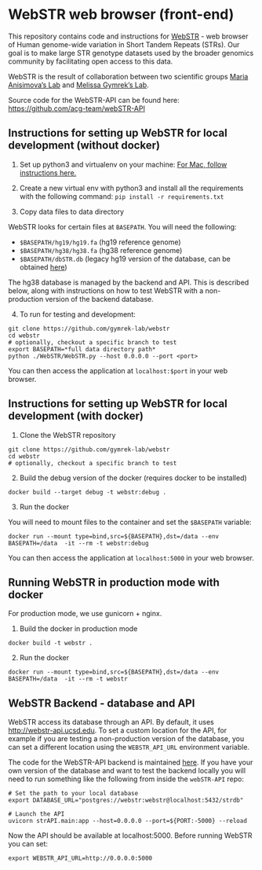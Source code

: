 # WebSTR web browser (front-end)

This repository contains code and instructions for [WebSTR](http://webstr.ucsd.edu/) - web browser of Human genome-wide variation in Short Tandem Repeats (STRs). Our goal is to make large STR genotype datasets used by the broader genomics community by facilitating open access to this data.

WebSTR is the result of collaboration between two scientific groups [Maria Anisimova’s Lab](https://github.com/acg-team) and [Melissa Gymrek’s Lab](https://github.com/gymrek-lab).

Source code for the WebSTR-API can be found here: https://github.com/acg-team/webSTR-API

## Instructions for setting up WebSTR for local development (without docker)

1. Set up python3 and virtualenv on your machine:
[For Mac, follow instructions here.](https://gist.github.com/pandafulmanda/730a9355e088a9970b18275cb9eadef3)

2. Create a new virtual env with python3 and install all the requirements with the following command:
`pip install -r requirements.txt`

3. Copy data files to data directory

WebSTR looks for certain files at `BASEPATH`. You will need the following:
* `$BASEPATH/hg19/hg19.fa` (hg19 reference genome)
* `$BASEPATH/hg38/hg38.fa` (hg38 reference genome)
* `$BASEPATH/dbSTR.db` (legacy hg19 version of the database, can be obtained [here](https://drive.google.com/file/d/1Lm-nx-G2V726Re67EnOHTWTYhgDo-W38/view?usp=sharing))

The hg38 database is managed by the backend and API. This is described below, along with instructions on how to test WebSTR with a non-production version of the backend database.

4. To run for testing and development:

```
git clone https://github.com/gymrek-lab/webstr
cd webstr
# optionally, checkout a specific branch to test
export BASEPATH=*full data directory path*
python ./WebSTR/WebSTR.py --host 0.0.0.0 --port <port>
```

You can then access the application at `localhost:$port` in your web browser.

## Instructions for setting up WebSTR for local development (with docker)

1. Clone the WebSTR repository

```
git clone https://github.com/gymrek-lab/webstr
cd webstr
# optionally, checkout a specific branch to test
```

2. Build the debug version of the docker (requires docker to be installed)

```
docker build --target debug -t webstr:debug .
```

3. Run the docker

You will need to mount files to the container and set the `$BASEPATH` variable:

```
docker run --mount type=bind,src=${BASEPATH},dst=/data --env BASEPATH=/data  -it --rm -t webstr:debug
```

You can then access the application at `localhost:5000` in your web browser.

## Running WebSTR in production mode with docker

For production mode, we use gunicorn + nginx. 

1. Build the docker in production mode

```
docker build -t webstr .
```

2. Run the docker

```
docker run --mount type=bind,src=${BASEPATH},dst=/data --env BASEPATH=/data  -it --rm -t webstr
```

## WebSTR Backend - database and API

WebSTR access its database through an API. By default, it uses http://webstr-api.ucsd.edu. To set a custom location for the API, for example if you are testing a non-production version of the database, you can set a different location using the `WEBSTR_API_URL` environment variable.

The code for the WebSTR-API backend is maintained [here](https://github.com/acg-team/webSTR-API). If you have your own version of the database and want to test the backend locally you will need to run something like the following from inside the `webSTR-API` repo:

```
# Set the path to your local database
export DATABASE_URL="postgres://webstr:webstr@localhost:5432/strdb"

# Launch the API
uvicorn strAPI.main:app --host=0.0.0.0 --port=${PORT:-5000} --reload
```

Now the API should be available at localhost:5000. Before running WebSTR you can set:

```
export WEBSTR_API_URL=http://0.0.0.0:5000
```